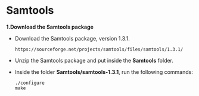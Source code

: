 # Samtools

**1.Download the Samtools package**

  - Download the Samtools package, version 1.3.1.
    ```
    https://sourceforge.net/projects/samtools/files/samtools/1.3.1/
    ```
    
  - Unzip the Samtools package and put inside the **Samtools** folder.
  
  - Inside the folder **Samtools/samtools-1.3.1**, run the following commands:
    ```
    ./configure
    make
    ```
    
